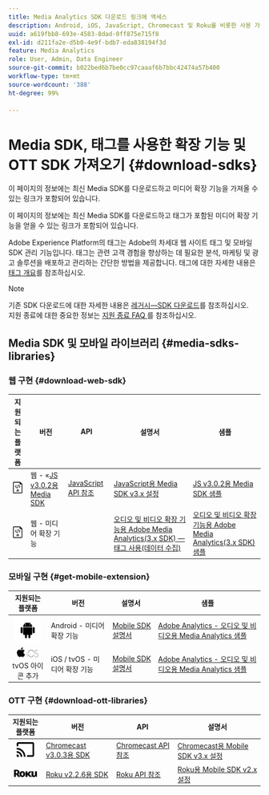 ```yaml
---
title: Media Analytics SDK 다운로드 링크에 액세스
description: Android, iOS, JavaScript, Chromecast 및 Roku를 비롯한 사용 가능한 플랫폼에 대한 SDK 다운로드 링크입니다.
uuid: a619fbb8-693e-4583-8dad-0ff875e715f8
exl-id: d211fa2e-d5b0-4e9f-bdb7-eda838194f3d
feature: Media Analytics
role: User, Admin, Data Engineer
source-git-commit: b022bed6b7be0cc97caaaf6b7bbc42474a57b400
workflow-type: tm+mt
source-wordcount: '388'
ht-degree: 99%

---
```


# Media SDK, 태그를 사용한 확장 기능 및 OTT SDK 가져오기 {#download-sdks}

이 페이지의 정보에는 최신 Media SDK를 다운로드하고 미디어 확장 기능을 가져올 수 있는 링크가 포함되어 있습니다.

이 페이지의 정보에는 최신 Media SDK를 다운로드하고 태그가 포함된 미디어 확장 기능을 얻을 수 있는 링크가 포함되어 있습니다.

Adobe Experience Platform의 태그는 Adobe의 차세대 웹 사이트 태그 및 모바일 SDK 관리 기능입니다. 태그는 관련 고객 경험을 향상하는 데 필요한 분석, 마케팅 및 광고 솔루션을 배포하고 관리하는 간단한 방법을 제공합니다. 태그에 대한 자세한 내용은 [태그 개요](https://experienceleague.adobe.com/docs/platform-learn/data-collection/overview.html?lang=ko)를 참조하십시오.


>[!NOTE]
>
>기존 SDK 다운로드에 대한 자세한 내용은 [레거시—SDK 다운로드](/help/legacy/legacy-download-sdks.md)를 참조하십시오.<br>
>지원 종료에 대한 중요한 정보는 [지원 종료 FAQ ](/help/additional-resources/end-of-support-faqs.md)를 참조하십시오.

## Media SDK 및 모바일 라이브러리 {#media-sdks-libraries}

### 웹 구현 {#download-web-sdk}

| 지원되는 플랫폼 | 버전 |  API   |  설명서  |  샘플  |
|:---:|---|---|---|---|
| ![JavaScript 아이콘](assets/javascript-icon.png) | 웹 - «[JS v3.0.2용 Media SDK](https://github.com/Adobe-Marketing-Cloud/media-sdks/releases/tag/js-v3.0.2) | [JavaScript API 참조](https://adobe-marketing-cloud.github.io/media-sdks/reference/javascript_3x/index.html) | [JavaScript용 Media SDK v3.x 설정](/help/implementation/media-sdk/setup/web-implementation.md) | [JS v3.0.2용 Media SDK 샘플](https://github.com/Adobe-Marketing-Cloud/media-sdks/tree/master/sdks/js/3.x) |
| ![JavaScript 아이콘](assets/javascript-icon.png) | 웹 - 미디어 확장 기능 |  | [오디오 및 비디오 확장 기능용 Adobe Media Analytics(3.x SDK) — 태그 사용(데이터 수집)](https://experienceleague.adobe.com/docs/experience-platform/tags/extensions/adobe/media-analytics-3x/overview.html?lang=ko) | [오디오 및 비디오 확장 기능용 Adobe Media Analytics(3.x SDK) 샘플](https://github.com/Adobe-Marketing-Cloud/media-sdks/tree/master/samples/launch/js/3.x) |

### 모바일 구현 {#get-mobile-extension}

| 지원되는 플랫폼 | 버전 |  설명서   |  샘플  |
|:---:|---|---|---|
| ![Android 아이콘](assets/android-icon.png) | Android - 미디어 확장 기능 | [Mobile SDK 설명서](https://developer.adobe.com/client-sdks/documentation/adobe-media-analytics/) | [Adobe Analytics - 오디오 및 비디오용 Media Analytics 샘플](https://github.com/Adobe-Marketing-Cloud/media-sdks/tree/master/samples/launch/mobile/android) |
| ![Apple iOS 아이콘](assets/ios-icon.png)<br>tvOS 아이콘 추가 | iOS / tvOS - 미디어 확장 기능 | [Mobile SDK 설명서](https://developer.adobe.com/client-sdks/documentation/adobe-media-analytics/) | [Adobe Analytics - 오디오 및 비디오용 Media Analytics 샘플](https://github.com/adobe/aepsdk-media-ios/tree/main/TestApp) |

### OTT 구현 {#download-ott-libraries}

| 지원되는 플랫폼 | 버전 |  API   |  설명서  |
|:---:|---|---|---|
| ![Chromecast 아이콘](assets/chromecast-icon.png) | [Chromecast v3.0.3용 SDK](https://github.com/Adobe-Marketing-Cloud/media-sdks/releases/tag/chromecast-v3.0.3) | [Chromecast API 참조](https://adobe-marketing-cloud.github.io/media-sdks/reference/chromecast/) | [Chromecast용 Mobile SDK v3.x 설정](/help/implementation/media-sdk/setup/set-up-chromecast.md) |
| ![Roku 아이콘](assets/roku-icon.png) | [Roku v2.2.6용 SDK](https://github.com/Adobe-Marketing-Cloud/media-sdks/releases/tag/roku-v2.2.6) | [Roku API 참조](/help/implementation/media-sdk/setup/set-up-roku.md) | [Roku용 Mobile SDK v2.x 설정](/help/implementation/media-sdk/setup/set-up-roku.md) |
